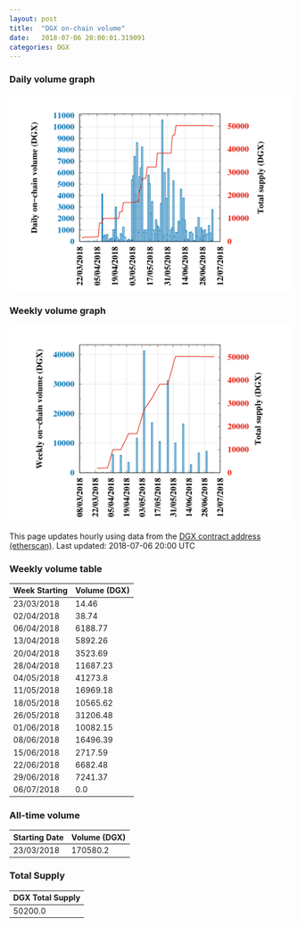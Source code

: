 ```yaml
---
layout: post
title:  "DGX on-chain volume"
date:   2018-07-06 20:00:01.319091
categories: DGX
---
```


### Daily volume graph

![DGX daily volume graph](dgxvolume_scripts/daily.png)

### Weekly volume graph

![DGX weekly volume graph](dgxvolume_scripts/out.png)

This page updates hourly using data from the [DGX contract address (etherscan)](https://etherscan.io/token/0x4f3afec4e5a3f2a6a1a411def7d7dfe50ee057bf). Last updated:
2018-07-06 20:00 UTC

### Weekly volume table

Week Starting | Volume (DGX)
--- | ---
23/03/2018|14.46
02/04/2018|38.74
06/04/2018|6188.77
13/04/2018|5892.26
20/04/2018|3523.69
28/04/2018|11687.23
04/05/2018|41273.8
11/05/2018|16969.18
18/05/2018|10565.62
26/05/2018|31206.48
01/06/2018|10082.15
08/06/2018|16496.39
15/06/2018|2717.59
22/06/2018|6682.48
29/06/2018|7241.37
06/07/2018|0.0


### All-time volume

Starting Date | Volume (DGX)
--- | ---
23/03/2018|170580.2

### Total Supply

| DGX Total Supply |
| --- |
|50200.0|

